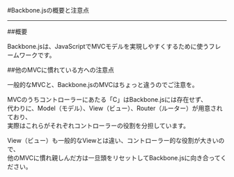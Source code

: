 #Backbone.jsの概要と注意点

-----------------------------------------------

##概要

Backbone.jsは、JavaScriptでMVCモデルを実現しやすくするために使うフレームワークです。

##他のMVCに慣れている方への注意点

一般的なMVCと、Backbone.jsのMVCはちょっと違うのでご注意を。  
  
MVCのうちコントローラーにあたる「C」はBackbone.jsには存在せず、  
代わりに、Model（モデル）、View（ビュー）、Router（ルーター）が用意されており、  
実際はこれらがそれぞれコントローラーの役割を分担しています。  
  
View（ビュー）も一般的なViewとは違い、コントローラー的な役割が大きいので、  
他のMVCに慣れ親しんだ方は一旦頭をリセットしてBackbone.jsに向き合ってください。  
